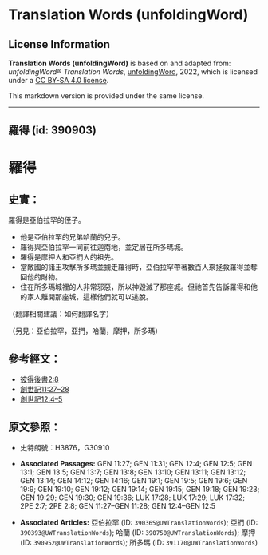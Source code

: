 # Translation Words (unfoldingWord)

## License Information

**Translation Words (unfoldingWord)** is based on and adapted from: _unfoldingWord® Translation Words_, [unfoldingWord](https://unfoldingword.org/utw), 2022, which is licensed under a [CC BY-SA 4.0 license](https://creativecommons.org/licenses/by-sa/4.0/legalcode.en).

This markdown version is provided under the same license.



--------------------------------

## 羅得 (id: 390903)

羅得
==

史實：
---

羅得是亞伯拉罕的侄子。

* 他是亞伯拉罕的兄弟哈蘭的兒子。
* 羅得與亞伯拉罕一同前往迦南地，並定居在所多瑪城。
* 羅得是摩押人和亞捫人的祖先。
* 當敵國的諸王攻擊所多瑪並擄走羅得時，亞伯拉罕帶著數百人來拯救羅得並奪回他的財物。
* 住在所多瑪城裡的人非常邪惡，所以神毀滅了那座城。但祂首先告訴羅得和他的家人離開那座城，這樣他們就可以逃脫。

（翻譯相關建議：如何翻譯名字）

（另見：亞伯拉罕，亞捫，哈蘭，摩押，所多瑪）

參考經文：
-----

* [彼得後書2:8](https://ref.ly/2Pet2:8)
* [創世記11:27–28](https://ref.ly/Gen11:27-Gen11:28)
* [創世記12:4–5](https://ref.ly/Gen12:4-Gen12:5)

原文參照：
-----

* 史特朗號：H3876，G30910

* **Associated Passages:** GEN 11:27; GEN 11:31; GEN 12:4; GEN 12:5; GEN 13:1; GEN 13:5; GEN 13:7; GEN 13:8; GEN 13:10; GEN 13:11; GEN 13:12; GEN 13:14; GEN 14:12; GEN 14:16; GEN 19:1; GEN 19:5; GEN 19:6; GEN 19:9; GEN 19:10; GEN 19:12; GEN 19:14; GEN 19:15; GEN 19:18; GEN 19:23; GEN 19:29; GEN 19:30; GEN 19:36; LUK 17:28; LUK 17:29; LUK 17:32; 2PE 2:7; 2PE 2:8; GEN 11:27–GEN 11:28; GEN 12:4–GEN 12:5
* **Associated Articles:** 亞伯拉罕 (ID: `390365@UWTranslationWords`); 亞捫 (ID: `390393@UWTranslationWords`); 哈蘭 (ID: `390750@UWTranslationWords`); 摩押 (ID: `390952@UWTranslationWords`); 所多瑪 (ID: `391170@UWTranslationWords`)

